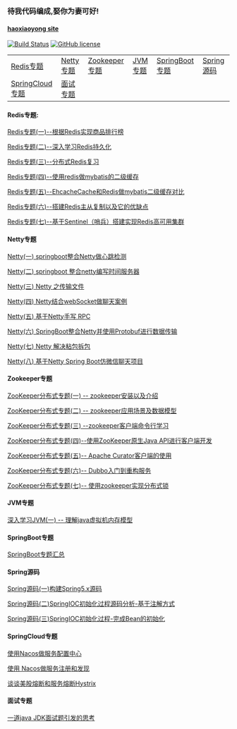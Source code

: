### 待我代码编成,娶你为妻可好!

#### [haoxiaoyong site](https://www.haoxiaoyong.cn)

<a href="https://www.haoxiaoyong.cn" rel="nofollow"><img src="https://camo.githubusercontent.com/2900a1e1ff66156767900d09356d0985c8838dec/68747470733a2f2f7472617669732d63692e6f72672f74756675393434312f6d617570617373616e742d6865786f2e7376673f6272616e63683d6d6173746572" alt="Build Status" data-canonical-src="https://travis-ci.org/tufu9441/maupassant-hexo.svg?branch=master" style="max-width:100%;"></a>
<a href="https://github.com/haoxiaoyong1014"><img src="https://camo.githubusercontent.com/890acbdcb87868b382af9a4b1fac507b9659d9bf/68747470733a2f2f696d672e736869656c64732e696f2f62616467652f6c6963656e73652d4d49542d626c75652e737667" alt="GitHub license" data-canonical-src="https://img.shields.io/badge/license-MIT-blue.svg" style="max-width:100%;"></a>

|  | | | | | |
|  ----  | ---- | ---- |----|----| ----|
| [Redis专题](#Redis专题) |[Netty专题](#Netty专题)| [Zookeeper专题](#Zookeeper专题)| [JVM专题](#JVM专题)|[SpringBoot专题](#SpringBoot专题)|[Spring源码](#Spring源码)
| [SpringCloud专题](#SpringCloud专题)| [面试专题](#面试专题)

#### Redis专题:

[Redis专题(一)--根据Redis实现商品排行榜](https://haoxiaoyong.cn/2018/08/09/2018/2018-08-09-redis-leaderboard/)

[Redis专题(二)--深入学习Redis持久化](https://haoxiaoyong.cn/2019/09/13/2019/2019-09-13-redis-persistence/)

[Redis专题(三)--分布式Redis复习](https://haoxiaoyong.cn/2019/09/14/2019/2019-09-14-redis-review/)

[Redis专题(四)--使用redis做mybatis的二级缓存](https://haoxiaoyong.cn/2019/09/15/2019/2019-09-15-redis-mybatis/)

[Redis专题(五)--EhcacheCache和Redis做mybatis二级缓存对比](https://haoxiaoyong.cn/2019/09/16/2019/2019-09-16-redis-cache/)

[Redis专题(六)--搭建Redis主从复制以及它的优缺点](https://haoxiaoyong.cn/2019/10/25/2019/2019-10-25-redis-master-slave/)

[Redis专题(七)--基于Sentinel（哨兵）搭建实现Redis高可用集群](https://haoxiaoyong.cn/2019/10/29/2019/2019-12-03-redis-master-slave/)

#### Netty专题

[Netty(一) springboot整合Netty做心跳检测](https://haoxiaoyong.cn/2018/10/19/2018/2018-10-19-Netty1/)

[Netty(二) springboot 整合netty编写时间服务器](https://haoxiaoyong.cn/2018/10/22/2018/2018-10-22-Netty2/)

[Netty(三) Netty 之传输文件](https://haoxiaoyong.cn/2018/11/15/2018/2018-11-15-Netty3/)

[Netty(四) Netty结合webSocket做聊天案例](https://haoxiaoyong.cn/2019/03/16/2019/2019-03-16-Netty4/)

[Netty(五) 基于Netty手写 RPC](https://haoxiaoyong.cn/2019/05/27/2019/2019-05-27-Netty5/)

[Netty(六) SpringBoot整合Netty并使用Protobuf进行数据传输](https://haoxiaoyong.cn/2019/05/28/2019/2019-05-28-Netty6/)

[Netty(七) Netty 解决粘包拆包](https://haoxiaoyong.cn/2019/05/29/2019/2019-05-29-Netty7/)

[Netty(八) 基于Netty Spring Boot仿微信聊天项目](https://github.com/haoxiaoyong1014/chat-software)

#### Zookeeper专题

[ZooKeeper分布式专题(一) -- zookeeper安装以及介绍](https://haoxiaoyong.cn/2019/07/16/2019/2019-07-16-zookeeper1/)

[ZooKeeper分布式专题(二) -- zookeeper应用场景及数据模型](https://haoxiaoyong.cn/2019/07/18/2019/2019-07-18-zookeeper2/)

[ZooKeeper分布式专题(三) --zookeeper客户端命令行学习](https://haoxiaoyong.cn/2019/07/20/2019/2019-07-20-zookeeper3/)

[ZooKeeper分布式专题(四)--使用ZooKeeper原生Java API进行客户端开发](https://haoxiaoyong.cn/2019/07/24/2019/2019-07-24-zookeeper4/)

[ZooKeeper分布式专题(五)-- Apache Curator客户端的使用](https://haoxiaoyong.cn/2019/07/28/2019/2019-07-28-zookeeper5/)

[ZooKeeper分布式专题(六)-- Dubbo入门到重构服务](https://haoxiaoyong.cn/2019/08/13/2019/2019-08-13-zookeeper6/)

[ZooKeeper分布式专题(七)-- 使用zookeeper实现分布式锁](https://haoxiaoyong.cn/2019/08/20/2019/2019-08-20-zookeeper7/)

#### JVM专题

[深入学习JVM(一) -- 理解java虚拟机内存模型](https://haoxiaoyong.cn/2019/11/10/2019/2019-11-10-jvm/)

#### SpringBoot专题

[SpringBoot专题汇总](https://github.com/haoxiaoyong1014/springboot-examples)

#### Spring源码

[Spring源码(一)构建Spring5.x源码](https://haoxiaoyong.cn/2019/11/30/2019/2019-11-30-build-spring/)

[Spring源码(二)SpringIOC初始化过程源码分析-基于注解方式](https://haoxiaoyong.cn/2019/12/01/2019/2019-12-01-spring1/)

[Spring源码(三)SpringIOC初始化过程-完成Bean的初始化](https://haoxiaoyong.cn/2019/12/02/2019/2019-12-01-spring2/)

#### SpringCloud专题

[使用Nacos做服务配置中心](https://github.com/haoxiaoyong1014/springcloud-examples/tree/master/nacos-config-project)

[使用 Nacos做服务注册和发现](https://github.com/haoxiaoyong1014/springcloud-examples/tree/master/nacos-provider-discovery)

[谈谈美股熔断和服务熔断Hystrix](https://haoxiaoyong.cn/2020/03/18/2020/2020-3-18-hxstrix/)


#### 面试专题

[一道java JDK面试题引发的思考](https://haoxiaoyong.cn/2019/12/16/2019/2019-12-16-Interview_1/)